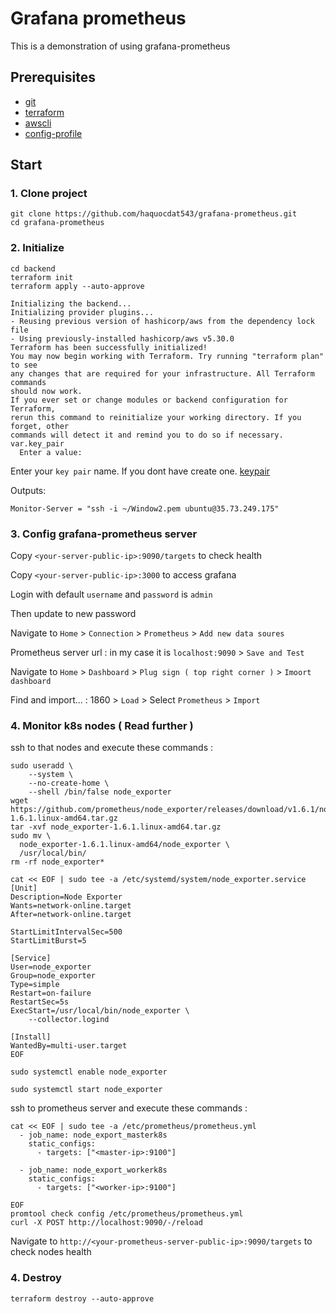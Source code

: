 # Grafana prometheus
This is a demonstration of using grafana-prometheus

## Prerequisites
* [git](https://git-scm.com/downloads)
* [terraform](https://developer.hashicorp.com/terraform/tutorials/aws-get-started/install-cli)
* [awscli](https://docs.aws.amazon.com/cli/latest/userguide/getting-started-install.html)
* [config-profile](https://docs.aws.amazon.com/cli/latest/reference/configure/)
## Start
### 1. Clone project
```
git clone https://github.com/haquocdat543/grafana-prometheus.git
cd grafana-prometheus
```
### 2. Initialize
```
cd backend
terraform init
terraform apply --auto-approve
```
```
Initializing the backend...
Initializing provider plugins...
- Reusing previous version of hashicorp/aws from the dependency lock file
- Using previously-installed hashicorp/aws v5.30.0
Terraform has been successfully initialized!
You may now begin working with Terraform. Try running "terraform plan" to see
any changes that are required for your infrastructure. All Terraform commands
should now work.
If you ever set or change modules or backend configuration for Terraform,
rerun this command to reinitialize your working directory. If you forget, other
commands will detect it and remind you to do so if necessary.
var.key_pair
  Enter a value:
```
Enter your `key pair` name. If you dont have create one. [keypair](https://docs.aws.amazon.com/AWSEC2/latest/UserGuide/create-key-pairs.html)

Outputs:
```
Monitor-Server = "ssh -i ~/Window2.pem ubuntu@35.73.249.175"
```
### 3. Config grafana-prometheus server
Copy `<your-server-public-ip>:9090/targets` to check health

Copy `<your-server-public-ip>:3000` to access grafana

Login with default `username` and `password` is `admin`

Then update to new password

Navigate to `Home` > `Connection` > `Prometheus` > `Add new data soures` 

Prometheus server url : <your-server-url> in my case it is `localhost:9090` > `Save and Test`

Navigate to `Home` > `Dashboard` > `Plug sign ( top right corner )` > `Imoort dashboard`

Find and import... : 1860 > `Load` > Select `Prometheus` > `Import`

### 4. Monitor k8s nodes ( Read further )
ssh to that nodes and execute these commands :
```
sudo useradd \
    --system \
    --no-create-home \
    --shell /bin/false node_exporter
wget https://github.com/prometheus/node_exporter/releases/download/v1.6.1/node_exporter-1.6.1.linux-amd64.tar.gz
tar -xvf node_exporter-1.6.1.linux-amd64.tar.gz
sudo mv \
  node_exporter-1.6.1.linux-amd64/node_exporter \
  /usr/local/bin/
rm -rf node_exporter*

cat << EOF | sudo tee -a /etc/systemd/system/node_exporter.service
[Unit]
Description=Node Exporter
Wants=network-online.target
After=network-online.target

StartLimitIntervalSec=500
StartLimitBurst=5

[Service]
User=node_exporter
Group=node_exporter
Type=simple
Restart=on-failure
RestartSec=5s
ExecStart=/usr/local/bin/node_exporter \
    --collector.logind

[Install]
WantedBy=multi-user.target
EOF

sudo systemctl enable node_exporter
    
sudo systemctl start node_exporter
```
ssh to prometheus server and execute these commands :

```
cat << EOF | sudo tee -a /etc/prometheus/prometheus.yml
  - job_name: node_export_masterk8s
    static_configs:
      - targets: ["<master-ip>:9100"]

  - job_name: node_export_workerk8s
    static_configs:
      - targets: ["<worker-ip>:9100"]

EOF
promtool check config /etc/prometheus/prometheus.yml
curl -X POST http://localhost:9090/-/reload
```
Navigate to `http://<your-prometheus-server-public-ip>:9090/targets` to check nodes health

### 4. Destroy
```
terraform destroy --auto-approve
```

